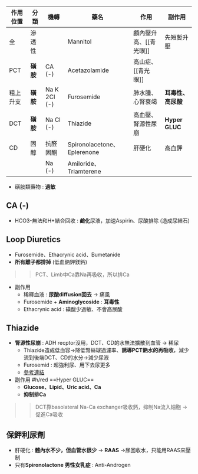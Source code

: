 | 作用位置 | 分類   | 機轉         | 藥名                      | 作用               | 副作用         |
|----------|--------|--------------|---------------------------|--------------------|----------------|
| 全       | 滲透性 |              | Mannitol                  | 顱內壓升高、[[青光眼]] | 先短暫升壓     |
| PCT      | **磺胺**   | CA (-)       | Acetazolamide             | 高山症、[[青光眼]]     |                |
| 粗上升支 | **磺胺**   | Na K 2Cl (-) | Furosemide                | 肺水腫、心腎衰竭   | **耳毒性、高尿酸** |
| DCT      | **磺胺**   | Na Cl (-)    | Thiazide                  | 高血壓、腎源性尿崩 | **Hyper GLUC**     |
| CD       | 固醇   | 抗醛固酮     | Spironolacetone、Eplerenone | 肝硬化             | 高血鉀         |
|          |        | Na (-)       | Amiloride、Triamterene    |                    |                |
- 磺胺類藥物 : **過敏**
## CA (-)
- HCO3-無法和H+結合回收 : **鹼化**尿液，加速Aspirin、尿酸排除 (造成尿結石)
## Loop Diuretics
- Furosemide、Ethacrynic acid、Bumetanide
- **所有離子都排掉** (低血鈉鉀鎂鈣)
>> PCT、Limb中Ca靠Na再吸收，所以排Ca
- 副作用
	- 稀釋血液 : **尿酸diffusion回去** -> 痛風
	- Furosemide + **Aminoglycoside** : **耳毒性**
	- Ethacrynic acid : 磺酸少過敏、不會高尿酸
## Thiazide
- **腎源性尿崩** : ADH recptor沒用，DCT、CD的水無法擴散到血管 -> 稀尿
	- Thiazide造成低血容->降低腎絲球過濾率、**誘導PCT鈉水的再吸收**，減少流到後端DCT、CD的水分->減少尿液
	- Furosemid : 超強利尿、用下去尿更多
	-  [參考連結](https://meddataspeaks.wordpress.com/2015/05/17/%E5%9C%8B%E8%80%83%E8%A7%A3%E9%A1%8C-thiazide%E5%88%A9%E5%B0%BF%E5%8A%91%E7%94%A8%E6%96%BC%E8%85%8E%E5%9B%A0%E6%80%A7%E5%B0%BF%E5%B4%A9%E7%97%87%E7%9A%84%E6%A9%9F%E8%BD%89/)
- 副作用 #h/red ==Hyper GLUC==
	- **Glucose、Lipid、Uric acid、Ca**
	- **抑制排Ca**
>> 	DCT靠basolateral Na-Ca exchanger吸收鈣，抑制Na流入細胞 -> 促進Ca吸收
## 保鉀利尿劑
- 肝硬化 : **體內水不少，但血管水很少** -> **RAAS** ->尿回收水，只能用RAAS來壓制
- 只有**Spironolactone 男性女乳症** : Anti-Androgen